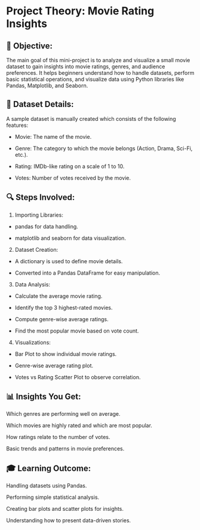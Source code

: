 # Project Theory: Movie Rating Insights
## 🎯 Objective:
The main goal of this mini-project is to analyze and visualize a small movie dataset to gain insights into movie ratings, genres, and audience preferences. It helps beginners understand how to handle datasets, perform basic statistical operations, and visualize data using Python libraries like Pandas, Matplotlib, and Seaborn.

## 📝 Dataset Details:
A sample dataset is manually created which consists of the following features:

- Movie: The name of the movie.

- Genre: The category to which the movie belongs (Action, Drama, Sci-Fi, etc.).

- Rating: IMDb-like rating on a scale of 1 to 10.

- Votes: Number of votes received by the movie.

## 🔍 Steps Involved:
1. Importing Libraries:

- pandas for data handling.

- matplotlib and seaborn for data visualization.

2. Dataset Creation:

- A dictionary is used to define movie details.

- Converted into a Pandas DataFrame for easy manipulation.

3. Data Analysis:

- Calculate the average movie rating.

- Identify the top 3 highest-rated movies.

- Compute genre-wise average ratings.

- Find the most popular movie based on vote count.

4. Visualizations:

- Bar Plot to show individual movie ratings.

- Genre-wise average rating plot.

- Votes vs Rating Scatter Plot to observe correlation.

## 📊 Insights You Get:
Which genres are performing well on average.

Which movies are highly rated and which are most popular.

How ratings relate to the number of votes.

Basic trends and patterns in movie preferences.

## 🎓 Learning Outcome:
Handling datasets using Pandas.

Performing simple statistical analysis.

Creating bar plots and scatter plots for insights.

Understanding how to present data-driven stories.
